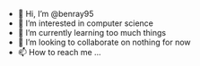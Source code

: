 - 👋 Hi, I’m @benray95
- 👀 I’m interested in computer science
- 🌱 I’m currently learning too much things
- 💞️ I’m looking to collaborate on nothing for now
- 📫 How to reach me ...
